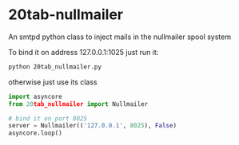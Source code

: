 20tab-nullmailer
================

An smtpd python class to inject mails in the nullmailer spool system


To bind it on address 127.0.0.1:1025 just run it:

```sh
python 20tab_nullmailer.py
```

otherwise just use its class

```py
import asyncore
from 20tab_nullmailer import Nullmailer

# bind it on port 8025
server = Nullmailer(('127.0.0.1', 8025), False)
asyncore.loop()
```
